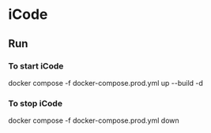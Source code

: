 # iCode

## Run
### To start iCode
docker compose -f docker-compose.prod.yml up --build -d
### To stop iCode
docker compose -f docker-compose.prod.yml down
